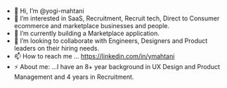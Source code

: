 - 👋 Hi, I’m @yogi-mahtani
- 👀 I’m interested in SaaS, Recruitment, Recruit tech, Direct to Consumer ecommerce and marketplace businesses and people. 
- 🌱 I’m currently building a Marketplace application.
- 💞️ I’m looking to collaborate with Engineers, Designers and Product leaders on their hiring needs.
- 📫 How to reach me ... https://linkedin.com/in/ymahtani
- ⚡ About me: ...I have an 8+ year background in UX Design and Product Management and 4 years in Recruitment. 
